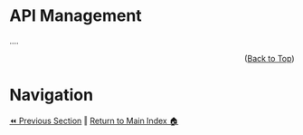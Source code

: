 API Management
=============
....

<p align="right">(<a href="#api-management">Back to Top</a>)</p>

# Navigation
[⏪ Previous Section](../docs/infrastructure.md#steps) ‖ [Return to Main Index 🏠](../README.md) 